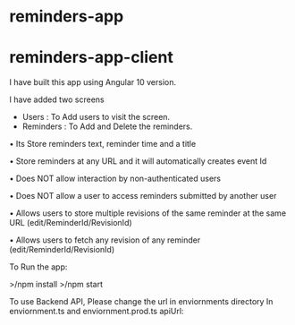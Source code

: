 # reminders-app

# reminders-app-client

I have built this app using Angular 10 version.

I have added two screens
- Users : To Add users to visit the screen.
- Reminders : To Add and Delete the reminders.

•	Its Store reminders text, reminder time and a title

•	Store reminders at any URL and it will automatically creates event Id

•	Does NOT allow interaction by non-authenticated users

•	Does NOT allow a user to access reminders submitted by another user

•	Allows users to store multiple revisions of the same reminder at the same URL (edit/ReminderId/RevisionId)

•	Allows users to fetch any revision of any reminder (edit/ReminderId/RevisionId)

To Run the app:

<Machine Git Directory>>/npm install
<Machine Git Directory>>/npm start

To use Backend API, Please change the url in enviornments directory
In enviornment.ts and enviornment.prod.ts
apiUrl: <API URL>
